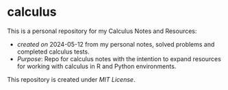 # calculus
This is a personal repository for my Calculus Notes and Resources:  

* *created on* 2024-05-12 from my personal notes, solved problems and completed calculus tests.  
* *Purpose*: Repo for calculus notes with the intention to expand resources for working with calculus in R and Python environments.   

This repository is created under *MIT License*. 